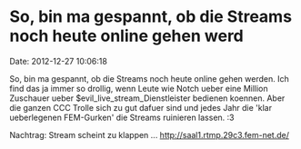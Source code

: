 So, bin ma gespannt, ob die Streams noch heute online gehen werd
================================================================

Date: 2012-12-27 10:06:18

So, bin ma gespannt, ob die Streams noch heute online gehen werden. Ich
find das ja immer so drollig, wenn Leute wie Notch ueber eine Million
Zuschauer ueber \$evil\_live\_stream\_Dienstleister bedienen koennen.
Aber die ganzen CCC Trolle sich zu gut dafuer sind und jedes Jahr die
\'klar ueberlegenen FEM-Gurken\' die Streams ruinieren lassen. :3

Nachtrag: Stream scheint zu klappen \...
<http://saal1.rtmp.29c3.fem-net.de/>
